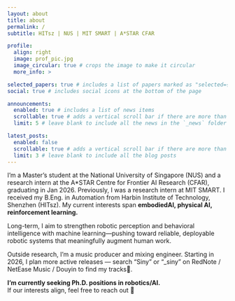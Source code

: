 ```yaml
---
layout: about
title: about
permalink: /
subtitle: HITsz | NUS | MIT SMART | A*STAR CFAR

profile:
  align: right
  image: prof_pic.jpg
  image_circular: true # crops the image to make it circular
  more_info: >

selected_papers: true # includes a list of papers marked as "selected={true}"
social: true # includes social icons at the bottom of the page

announcements:
  enabled: true # includes a list of news items
  scrollable: true # adds a vertical scroll bar if there are more than 3 news items
  limit: 5 # leave blank to include all the news in the `_news` folder

latest_posts:
  enabled: false
  scrollable: true # adds a vertical scroll bar if there are more than 3 new posts items
  limit: 3 # leave blank to include all the blog posts
---
```


I’m a Master’s student at the National University of Singapore (NUS) and a research intern at the A*STAR Centre for Frontier AI Research (CFAR), graduating in Jan 2026. Previously, I was a research intern at MIT SMART. I received my B.Eng. in Automation from Harbin Institute of Technology, Shenzhen (HITsz). My current interests span <strong> embodiedAI, physical AI, reinforcement learning.</strong>

Long-term, I aim to strengthen robotic perception and behavioral intelligence with machine learning—pushing toward reliable, deployable robotic systems that meaningfully augment human work.

Outside research, I’m a music producer and mixing engineer. Starting in 2026, I plan more active releases — search “Siny” or “_siny” on RedNote / NetEase Music / Douyin to find my tracks🎵. 
<br>
<p class="hero-callout">
  <strong>I’m currently seeking Ph.D. positions in robotics/AI.</strong><br>
  If our interests align, feel free to reach out 💫
</p>
